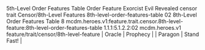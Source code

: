 <ability>
  <name>5th-Level Order Features Table</name>
  <keywords>
    <keyword>Order</keyword>
  </keywords>
  <type>Feature</type>
  <distance>Exorcist</distance>
  <target>Evil Revealed</target>
  <metadata>
    <class>censor</class>
    <feature_type>trait</feature_type>
    <file_dpath>Censor/8th-Level Features</file_dpath>
    <item_id>8th-level-order-features-table</item_id>
    <item_index>02</item_index>
    <item_name>8th-Level Order Features Table</item_name>
    <level>8</level>
    <scc>mcdm.heroes.v1:feature.trait.censor.8th-level-feature:8th-level-order-features-table</scc>
    <scdc>1.1.1:5.1.2.2:02</scdc>
    <source>mcdm.heroes.v1</source>
    <type>feature/trait/censor/8th-level-feature</type>
  </metadata>
  <effects>
    <effect type="mundane">| Oracle   | Prophecy      |
| Paragon  | Stand Fast!   |</effect>
  </effects>
</ability>
